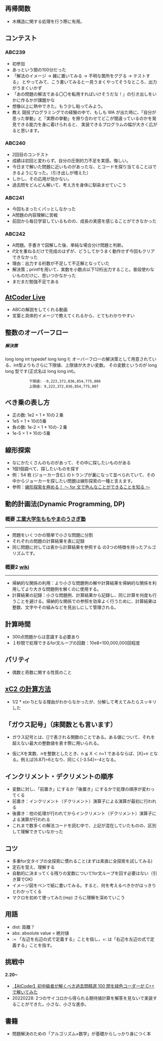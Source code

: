 ## 再帰関数

- 木構造に関する処理を行う際に有用。

## コンテスト

### ABC239

- 初参加
- あっという間の100分だった
- 「解法のイメージ → 雑に置いてみる → 不明な箇所をググる → テストする」 とやってみて、こう書いてみると一見うまくやってそうなところ、出力がうまくいかず
- 「あの問題の解法である〇〇を転用すればいけそうだな！」の引き出しをいかに作るかが課題かな
- 想像以上に熱中できた。もう少し粘ってみよう。
- 教え
            競技プログラミングでの経験の中で、もしも WA が出た時に、「自分が思った挙動」と「実際の挙動」を擦り合わせてどこが間違っているのかを発見できる能力を身に着けられると、
            実装できるプログラムの幅が大きく広がると思います。

### ABC240
- 2回目のコンテスト
- 成績は初回と変わらず。自分の圧倒的力不足を実感。悔しい。
- 今日まで解いた問題に近いものがあったな、とコードを探り当てることはできるようになった。（引き出しが増えた）
- しかし、その応用が効かない。
- 過去問をどんどん解いて、考え方を身体に馴染ませていこう

### ABC241
- 今回もまったくパッとしなかった
- A問題の内容理解に苦戦
- 前回から毎日学習しているものの、成長の実感を感じることができなかった

### ABC242
- A問題。手書きで図解した後、単純な場合分け問題と判断。
- if文を重ねるだけで完成のはずが、どうしてかうまく動作せず今回もクリアできなかった
- 理由：出力する桁数が不足して不正解となっていた
- 解決策；printfを用いて、実数を小数点以下12桁出力すること。普段使わないものだけに、思いつかなかった
- まだまだ勉強不足である


## [AtCoder Live](https://www.youtube.com/channel/UCtG3StnbhxHxXfE6Q4cPZwQ)
- ABCの解説をしてくれる動画
- 言葉と具体的イメージで教えてくれるから、とてもわかりやすい

## 整数のオーバーフロー

##### 解決策

   long long int
   typedef long long ll;
               オーバーフローの解決策として用意されている、int型よりもさらに下限値、上限値が大きい変数。
               その変数というのが long long 型です(正式名は long long int)。

               下限値: -9,223,372,036,854,775,808
               上限値: 9,223,372,036,854,775,807

## べき乗の表し方

- 正の数: 1e2 = 1 * 10の２乗
- 1e5 = 1 * 10の5乗
- 負の数: 1e-2 = 1 * 10の-２乗
- 1e-5 = 1 * 10の-5乗

## 線形探索

- なにかたくさんのものがあって、その中に探したいものがある
- 1個1個調べて、探したいものを探す
- 例：54 枚 (ジョーカー含む) のトランプが裏になって並べられていて、その中からジョーカーを探したい問題は線形探索の一種と言えます。
- 参照：[線形探索を極める！ 〜 for 文で色んなことができることを知る 〜](https://qiita.com/drken/items/fdae15f6e9ede543b97a)

## 動的計画法(Dynamic Programming, DP)
### 概要 [工業大学生ももやまのうさぎ塾](https://www.momoyama-usagi.com/entry/info-algo-dp)

---
- 問題をいくつかの簡単で小さな問題に分割
- それぞれの問題の計算結果を表に記録
- 同じ問題に対しては表から計算結果を参照する
の3つの特徴を持ったアルゴリズムです。

### 概要2 [wiki](https://ja.wikipedia.org/wiki/%E5%8B%95%E7%9A%84%E8%A8%88%E7%94%BB%E6%B3%95)
---
- 帰納的な関係の利用：より小さな問題例の解や計算結果を帰納的な関係を利用してより大きな問題例を解くのに使用する。
- 計算結果の記録：小さな問題例、計算結果から記録し、同じ計算を何度も行うことを避ける。帰納的な関係での参照を効率よく行うために、計算結果は整数、文字やその組みなどを見出しにして管理される。


## 計算時間

- 300点問題からは意識する必要あり
- １秒間で処理できるfor文ループの回数：10e8=100,000,000回程度

## パリティ

- 偶数と奇数に関する性質のこと

## [xC2 の計算方法]((https://detail.chiebukuro.yahoo.co.jp/qa/question_detail/q12244719217?__ysp=WEMtMg%3D%3D))
- 1/2 * x(x-1)となる理由がわからなかったが、分解して考えてみたらスッキリした

## 「ガウス記号」（床関数とも言います）
- ガウス記号とは、[]で表される関数のことである。ある値について、それを超えない最大の整数値を表す際に用いられる。

- 仮にXを実数、nを整数としたとき、n ≦ X ＜ n+1 であるならば、[X]=n となる。例えば[6.87]=6となり、同じく[-3.54]=-4となる。

## インクリメント・デクリメントの順序
- 変数に対し、「前置き」にするか「後置き」にするかで処理の順序が変わってくる
- 前置き：インクリメント（デクリメント）演算子による演算が最初に行われる
- 後置き：他の処理が行われてからインクリメント（デクリメント）演算子による演算が行われる
- これまで数多くの解法コードを読む中で、上記が混在していたものの、区別して理解できていなかった


## コツ

- 多重for文タイプの全探索に慣れること(まずは素直に全探索を試してみる)
- 定石を覚え、理解する
- 自動的に決まってくる残りの変数についてfor文ループを回す必要はない（引き算でOK)
- イメージ図をペンで紙に書いてみる。すると、何を考えるべきかがはっきりとわかってくる
- マクロを初めて使ってみた(rep) さらに理解を深めていこう

## 用語

- dist: 距離？
- abs: absolute value = 絶対値
- := 「左辺を右辺の式で定義する」ことを指し，=: は「右辺を左辺の式で定義する」ことを指す。

## 挑戦中
#### 2.20~
- [【AtCoder】初中級者が解くべき過去問精選 100 問を緑色コーダーが C++ で解いてみた](https://atug.tokyo/?p=104)
- 20220228: 2つのサイコロから得られる期待値計算を解答を見ないで実装することができた。小さな、小さな進歩。

## 書籍
- 問題解決のための「アルゴリズム×数学」が基礎からしっかり身につく本